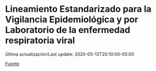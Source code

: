 # Lineamiento Estandarizado para la Vigilancia Epidemiológica y por Laboratorio de la enfermedad respiratoria viral
 
 Última actualización/Last update: 2020-05-13T20:10:00-05:00
 
 [Fuente]( https://www.gob.mx/salud/documentos/lineamiento-estandarizado-para-la-vigilancia-epidemiologica-y-por-laboratorio-de-la-enfermedad-respiratoria-viral)
